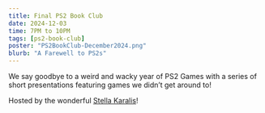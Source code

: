 ```yaml
---
title: Final PS2 Book Club
date: 2024-12-03
time: 7PM to 10PM
tags: [ps2-book-club]
poster: "PS2BookClub-December2024.png"
blurb: "A Farewell to PS2s"
---
```

We say goodbye to a weird and wacky year of PS2 Games with a series of short presentations featuring games we didn’t get around to!

Hosted by the wonderful [Stella Karalis](https://caterwauling.itch.io/)! 